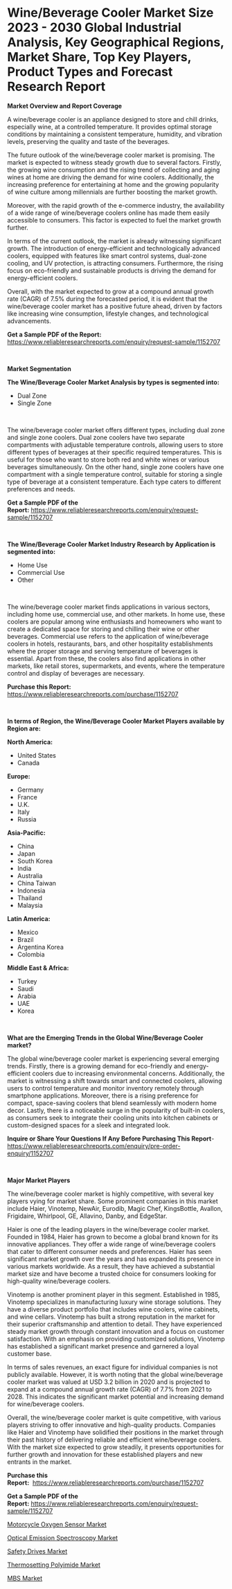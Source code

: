 <p><h1>Wine/Beverage Cooler Market Size 2023 - 2030 Global Industrial Analysis, Key Geographical Regions, Market Share, Top Key Players, Product Types and Forecast Research Report</h1></p><p><strong>Market Overview and Report Coverage</strong></p>
<p><p>A wine/beverage cooler is an appliance designed to store and chill drinks, especially wine, at a controlled temperature. It provides optimal storage conditions by maintaining a consistent temperature, humidity, and vibration levels, preserving the quality and taste of the beverages.</p><p>The future outlook of the wine/beverage cooler market is promising. The market is expected to witness steady growth due to several factors. Firstly, the growing wine consumption and the rising trend of collecting and aging wines at home are driving the demand for wine coolers. Additionally, the increasing preference for entertaining at home and the growing popularity of wine culture among millennials are further boosting the market growth.</p><p>Moreover, with the rapid growth of the e-commerce industry, the availability of a wide range of wine/beverage coolers online has made them easily accessible to consumers. This factor is expected to fuel the market growth further.</p><p>In terms of the current outlook, the market is already witnessing significant growth. The introduction of energy-efficient and technologically advanced coolers, equipped with features like smart control systems, dual-zone cooling, and UV protection, is attracting consumers. Furthermore, the rising focus on eco-friendly and sustainable products is driving the demand for energy-efficient coolers.</p><p>Overall, with the market expected to grow at a compound annual growth rate (CAGR) of 7.5% during the forecasted period, it is evident that the wine/beverage cooler market has a positive future ahead, driven by factors like increasing wine consumption, lifestyle changes, and technological advancements.</p></p>
<p><strong>Get a Sample PDF of the Report:</strong> <a href="https://www.reliableresearchreports.com/enquiry/request-sample/1152707">https://www.reliableresearchreports.com/enquiry/request-sample/1152707</a></p>
<p>&nbsp;</p>
<p><strong>Market Segmentation</strong></p>
<p><strong>The Wine/Beverage Cooler Market Analysis by types is segmented into:</strong></p>
<p><ul><li>Dual Zone</li><li>Single Zone</li></ul></p>
<p>&nbsp;</p>
<p><p>The wine/beverage cooler market offers different types, including dual zone and single zone coolers. Dual zone coolers have two separate compartments with adjustable temperature controls, allowing users to store different types of beverages at their specific required temperatures. This is useful for those who want to store both red and white wines or various beverages simultaneously. On the other hand, single zone coolers have one compartment with a single temperature control, suitable for storing a single type of beverage at a consistent temperature. Each type caters to different preferences and needs.</p></p>
<p><strong>Get a Sample PDF of the Report:</strong>&nbsp;<a href="https://www.reliableresearchreports.com/enquiry/request-sample/1152707">https://www.reliableresearchreports.com/enquiry/request-sample/1152707</a></p>
<p>&nbsp;</p>
<p><strong>The Wine/Beverage Cooler Market Industry Research by Application is segmented into:</strong></p>
<p><ul><li>Home Use</li><li>Commercial Use</li><li>Other</li></ul></p>
<p>&nbsp;</p>
<p><p>The wine/beverage cooler market finds applications in various sectors, including home use, commercial use, and other markets. In home use, these coolers are popular among wine enthusiasts and homeowners who want to create a dedicated space for storing and chilling their wine or other beverages. Commercial use refers to the application of wine/beverage coolers in hotels, restaurants, bars, and other hospitality establishments where the proper storage and serving temperature of beverages is essential. Apart from these, the coolers also find applications in other markets, like retail stores, supermarkets, and events, where the temperature control and display of beverages are necessary.</p></p>
<p><strong>Purchase this Report:</strong>&nbsp; <a href="https://www.reliableresearchreports.com/purchase/1152707">https://www.reliableresearchreports.com/purchase/1152707</a></p>
<p>&nbsp;</p>
<p><strong>In terms of Region, the Wine/Beverage Cooler Market Players available by Region are:</strong></p>
<p>
    <p> <strong> North America: </strong>
        <ul>
            <li>United States</li>
            <li>Canada</li>
        </ul>
        </p> 
    <p> <strong> Europe: </strong>
        <ul>
            <li>Germany</li>
            <li>France</li>
            <li>U.K.</li>
            <li>Italy</li>
            <li>Russia</li>
        </ul>
        </p> 
    <p> <strong> Asia-Pacific: </strong>
        <ul>
            <li>China</li>
            <li>Japan</li>
            <li>South Korea</li>
            <li>India</li>
            <li>Australia</li>
            <li>China Taiwan</li>
            <li>Indonesia</li>
            <li>Thailand</li>
            <li>Malaysia</li>
        </ul>
        </p> 
    <p> <strong> Latin America: </strong>
        <ul>
            <li>Mexico</li>
            <li>Brazil</li>
            <li>Argentina Korea</li>
            <li>Colombia</li>
        </ul>
        </p> 
    <p> <strong> Middle East & Africa: </strong>
        <ul>
            <li>Turkey</li>
            <li>Saudi</li>
            <li>Arabia</li>
            <li>UAE</li>
            <li>Korea</li>
        </ul>
    </p>
    </p>
<p>&nbsp;</p>
<p><strong>What are the Emerging Trends in the Global Wine/Beverage Cooler market?</strong></p>
<p><p>The global wine/beverage cooler market is experiencing several emerging trends. Firstly, there is a growing demand for eco-friendly and energy-efficient coolers due to increasing environmental concerns. Additionally, the market is witnessing a shift towards smart and connected coolers, allowing users to control temperature and monitor inventory remotely through smartphone applications. Moreover, there is a rising preference for compact, space-saving coolers that blend seamlessly with modern home decor. Lastly, there is a noticeable surge in the popularity of built-in coolers, as consumers seek to integrate their cooling units into kitchen cabinets or custom-designed spaces for a sleek and integrated look.</p></p>
<p><strong>Inquire or Share Your Questions If Any Before Purchasing This Report</strong>- <a href="https://www.reliableresearchreports.com/enquiry/pre-order-enquiry/1152707">https://www.reliableresearchreports.com/enquiry/pre-order-enquiry/1152707</a></p>
<p>&nbsp;</p>
<p><strong>Major Market Players</strong></p>
<p><p>The wine/beverage cooler market is highly competitive, with several key players vying for market share. Some prominent companies in this market include Haier, Vinotemp, NewAir, Eurodib, Magic Chef, KingsBottle, Avallon, Frigidaire, Whirlpool, GE, Allavino, Danby, and EdgeStar.</p><p>Haier is one of the leading players in the wine/beverage cooler market. Founded in 1984, Haier has grown to become a global brand known for its innovative appliances. They offer a wide range of wine/beverage coolers that cater to different consumer needs and preferences. Haier has seen significant market growth over the years and has expanded its presence in various markets worldwide. As a result, they have achieved a substantial market size and have become a trusted choice for consumers looking for high-quality wine/beverage coolers.</p><p>Vinotemp is another prominent player in this segment. Established in 1985, Vinotemp specializes in manufacturing luxury wine storage solutions. They have a diverse product portfolio that includes wine coolers, wine cabinets, and wine cellars. Vinotemp has built a strong reputation in the market for their superior craftsmanship and attention to detail. They have experienced steady market growth through constant innovation and a focus on customer satisfaction. With an emphasis on providing customized solutions, Vinotemp has established a significant market presence and garnered a loyal customer base.</p><p>In terms of sales revenues, an exact figure for individual companies is not publicly available. However, it is worth noting that the global wine/beverage cooler market was valued at USD 3.2 billion in 2020 and is projected to expand at a compound annual growth rate (CAGR) of 7.7% from 2021 to 2028. This indicates the significant market potential and increasing demand for wine/beverage coolers.</p><p>Overall, the wine/beverage cooler market is quite competitive, with various players striving to offer innovative and high-quality products. Companies like Haier and Vinotemp have solidified their positions in the market through their past history of delivering reliable and efficient wine/beverage coolers. With the market size expected to grow steadily, it presents opportunities for further growth and innovation for these established players and new entrants in the market.</p></p>
<p><strong>Purchase this Report:</strong>&nbsp;&nbsp;<a href="https://www.reliableresearchreports.com/purchase/1152707">https://www.reliableresearchreports.com/purchase/1152707</a></p>
<p></p>
<p><strong>Get a Sample PDF of the Report:</strong>&nbsp;<a href="https://www.reliableresearchreports.com/enquiry/request-sample/1152707">https://www.reliableresearchreports.com/enquiry/request-sample/1152707</a></p>
<p><p><a href="https://www.linkedin.com/pulse/motorcycle-oxygen-sensor-market-size-share-global-analysis-ohcce/">Motorcycle Oxygen Sensor Market</a></p><p><a href="https://medium.com/@kristakutch7227/optical-emission-spectroscopy-market-size-growth-forecast-2023-2030-3141b4d974ef">Optical Emission Spectroscopy Market</a></p><p><a href="https://www.linkedin.com/pulse/safety-drives-market-research-report-provides-thorough-l4o4e/">Safety Drives Market</a></p><p><a href="https://www.linkedin.com/pulse/thermosetting-polyimide-market-size-2023-2030-global-qs0pe/">Thermosetting Polyimide Market</a></p><p><a href="https://medium.com/@adibooy632501/mbs-market-size-growth-forecast-2023-2030-1ce561411722">MBS Market</a></p></p>